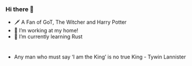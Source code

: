 ### Hi there 👋

- 🗡️ A Fan of GoT, The Witcher and Harry Potter 
- 🔭 I’m working at my home!
- 🌱 I’m currently learning Rust
#
- Any man who must say ‘I am the King’ is no true King - Tywin Lannister
